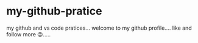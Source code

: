 # my-github-pratice
 my github and vs code pratices...
 welcome to my github profile....
like and follow more 😉.....